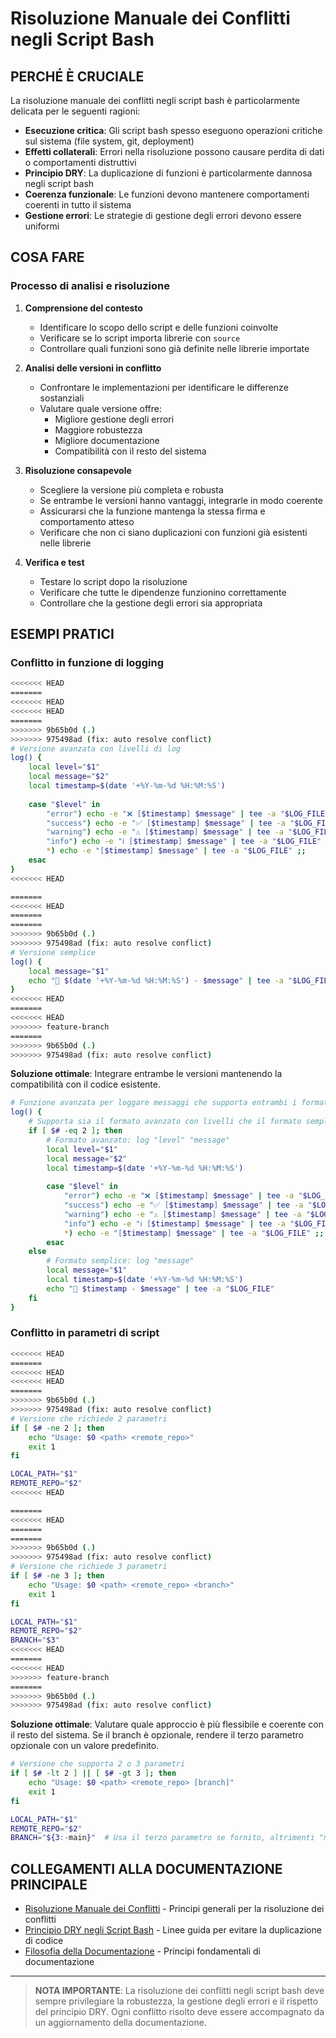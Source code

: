 # Risoluzione Manuale dei Conflitti negli Script Bash

## PERCHÉ È CRUCIALE

La risoluzione manuale dei conflitti negli script bash è particolarmente delicata per le seguenti ragioni:

- **Esecuzione critica**: Gli script bash spesso eseguono operazioni critiche sul sistema (file system, git, deployment)
- **Effetti collaterali**: Errori nella risoluzione possono causare perdita di dati o comportamenti distruttivi
- **Principio DRY**: La duplicazione di funzioni è particolarmente dannosa negli script bash
- **Coerenza funzionale**: Le funzioni devono mantenere comportamenti coerenti in tutto il sistema
- **Gestione errori**: Le strategie di gestione degli errori devono essere uniformi

## COSA FARE

### Processo di analisi e risoluzione

1. **Comprensione del contesto**
   - Identificare lo scopo dello script e delle funzioni coinvolte
   - Verificare se lo script importa librerie con `source`
   - Controllare quali funzioni sono già definite nelle librerie importate

2. **Analisi delle versioni in conflitto**
   - Confrontare le implementazioni per identificare le differenze sostanziali
   - Valutare quale versione offre:
     - Migliore gestione degli errori
     - Maggiore robustezza
     - Migliore documentazione
     - Compatibilità con il resto del sistema

3. **Risoluzione consapevole**
   - Scegliere la versione più completa e robusta
   - Se entrambe le versioni hanno vantaggi, integrarle in modo coerente
   - Assicurarsi che la funzione mantenga la stessa firma e comportamento atteso
   - Verificare che non ci siano duplicazioni con funzioni già esistenti nelle librerie

4. **Verifica e test**
   - Testare lo script dopo la risoluzione
   - Verificare che tutte le dipendenze funzionino correttamente
   - Controllare che la gestione degli errori sia appropriata

## ESEMPI PRATICI

### Conflitto in funzione di logging

```bash
<<<<<<< HEAD
=======
<<<<<<< HEAD
<<<<<<< HEAD
=======
>>>>>>> 9b65b0d (.)
>>>>>>> 975498ad (fix: auto resolve conflict)
# Versione avanzata con livelli di log
log() {
    local level="$1"
    local message="$2"
    local timestamp=$(date '+%Y-%m-%d %H:%M:%S')
    
    case "$level" in
        "error") echo -e "❌ [$timestamp] $message" | tee -a "$LOG_FILE" ;;
        "success") echo -e "✅ [$timestamp] $message" | tee -a "$LOG_FILE" ;;
        "warning") echo -e "⚠️ [$timestamp] $message" | tee -a "$LOG_FILE" ;;
        "info") echo -e "ℹ️ [$timestamp] $message" | tee -a "$LOG_FILE" ;;
        *) echo -e "[$timestamp] $message" | tee -a "$LOG_FILE" ;;
    esac
}
<<<<<<< HEAD

=======
<<<<<<< HEAD
=======
=======
>>>>>>> 9b65b0d (.)
>>>>>>> 975498ad (fix: auto resolve conflict)
# Versione semplice
log() {
    local message="$1"
    echo "📆 $(date '+%Y-%m-%d %H:%M:%S') - $message" | tee -a "$LOG_FILE"
}
<<<<<<< HEAD
=======
<<<<<<< HEAD
>>>>>>> feature-branch
=======
>>>>>>> 9b65b0d (.)
>>>>>>> 975498ad (fix: auto resolve conflict)
```

**Soluzione ottimale**: Integrare entrambe le versioni mantenendo la compatibilità con il codice esistente.

```bash
# Funzione avanzata per loggare messaggi che supporta entrambi i formati
log() {
    # Supporta sia il formato avanzato con livelli che il formato semplice
    if [ $# -eq 2 ]; then
        # Formato avanzato: log "level" "message"
        local level="$1"
        local message="$2"
        local timestamp=$(date '+%Y-%m-%d %H:%M:%S')
        
        case "$level" in
            "error") echo -e "❌ [$timestamp] $message" | tee -a "$LOG_FILE" ;;
            "success") echo -e "✅ [$timestamp] $message" | tee -a "$LOG_FILE" ;;
            "warning") echo -e "⚠️ [$timestamp] $message" | tee -a "$LOG_FILE" ;;
            "info") echo -e "ℹ️ [$timestamp] $message" | tee -a "$LOG_FILE" ;;
            *) echo -e "[$timestamp] $message" | tee -a "$LOG_FILE" ;;
        esac
    else
        # Formato semplice: log "message"
        local message="$1"
        local timestamp=$(date '+%Y-%m-%d %H:%M:%S')
        echo "📆 $timestamp - $message" | tee -a "$LOG_FILE"
    fi
}
```

### Conflitto in parametri di script

```bash
<<<<<<< HEAD
=======
<<<<<<< HEAD
<<<<<<< HEAD
=======
>>>>>>> 9b65b0d (.)
>>>>>>> 975498ad (fix: auto resolve conflict)
# Versione che richiede 2 parametri
if [ $# -ne 2 ]; then
    echo "Usage: $0 <path> <remote_repo>"
    exit 1
fi

LOCAL_PATH="$1"
REMOTE_REPO="$2"
<<<<<<< HEAD

=======
<<<<<<< HEAD
=======
=======
>>>>>>> 9b65b0d (.)
>>>>>>> 975498ad (fix: auto resolve conflict)
# Versione che richiede 3 parametri
if [ $# -ne 3 ]; then
    echo "Usage: $0 <path> <remote_repo> <branch>"
    exit 1
fi

LOCAL_PATH="$1"
REMOTE_REPO="$2"
BRANCH="$3"
<<<<<<< HEAD
=======
<<<<<<< HEAD
>>>>>>> feature-branch
=======
>>>>>>> 9b65b0d (.)
>>>>>>> 975498ad (fix: auto resolve conflict)
```

**Soluzione ottimale**: Valutare quale approccio è più flessibile e coerente con il resto del sistema. Se il branch è opzionale, rendere il terzo parametro opzionale con un valore predefinito.

```bash
# Versione che supporta 2 o 3 parametri
if [ $# -lt 2 ] || [ $# -gt 3 ]; then
    echo "Usage: $0 <path> <remote_repo> [branch]"
    exit 1
fi

LOCAL_PATH="$1"
REMOTE_REPO="$2"
BRANCH="${3:-main}"  # Usa il terzo parametro se fornito, altrimenti "main"
```

## COLLEGAMENTI ALLA DOCUMENTAZIONE PRINCIPALE

- [Risoluzione Manuale dei Conflitti](/var/www/html/_bases/base_predict_fila3_mono/docs/CONFLICT_RESOLUTION.md) - Principi generali per la risoluzione dei conflitti
- [Principio DRY negli Script Bash](/var/www/html/_bases/base_predict_fila3_mono/bashscripts/docs/NO_DUPLICATE_FUNCTIONS_IN_SOURCED_SCRIPTS.md) - Linee guida per evitare la duplicazione di codice
- [Filosofia della Documentazione](/var/www/html/_bases/base_predict_fila3_mono/docs/DOCUMENTATION_PHILOSOPHY.md) - Principi fondamentali di documentazione

---

> **NOTA IMPORTANTE**: La risoluzione dei conflitti negli script bash deve sempre privilegiare la robustezza, la gestione degli errori e il rispetto del principio DRY. Ogni conflitto risolto deve essere accompagnato da un aggiornamento della documentazione.
